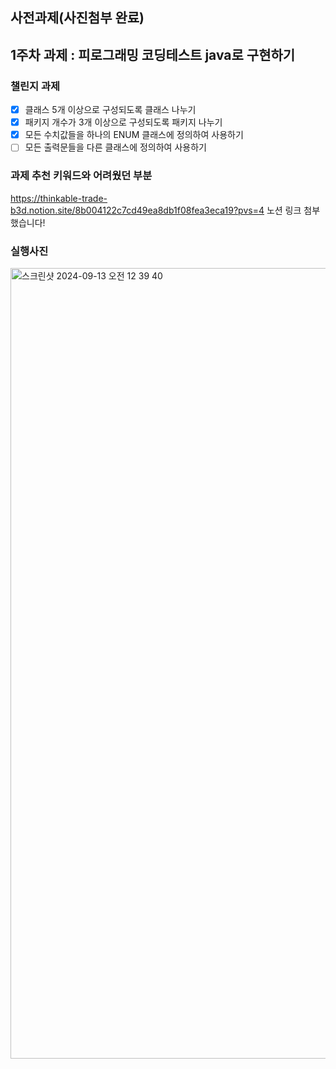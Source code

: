## 사전과제(사진첨부 완료)

## 1주차 과제 : 피로그래밍 코딩테스트 java로 구현하기

### 챌린지 과제
- [X] 클래스 5개 이상으로 구성되도록 클래스 나누기
- [X] 패키지 개수가 3개 이상으로 구성되도록 패키지 나누기
- [X] 모든 수치값들을 하나의 ENUM 클래스에 정의하여 사용하기
- [ ] 모든 출력문들을 다른 클래스에 정의하여 사용하기

### 과제 추천 키워드와 어려웠던 부분
https://thinkable-trade-b3d.notion.site/8b004122c7cd49ea8db1f08fea3eca19?pvs=4
노션 링크 첨부했습니다!

### 실행사진
<img width="1265" alt="스크린샷 2024-09-13 오전 12 39 40" src="https://github.com/user-attachments/assets/b335f44d-09d7-4bcb-a958-e3ac45a63d03">
